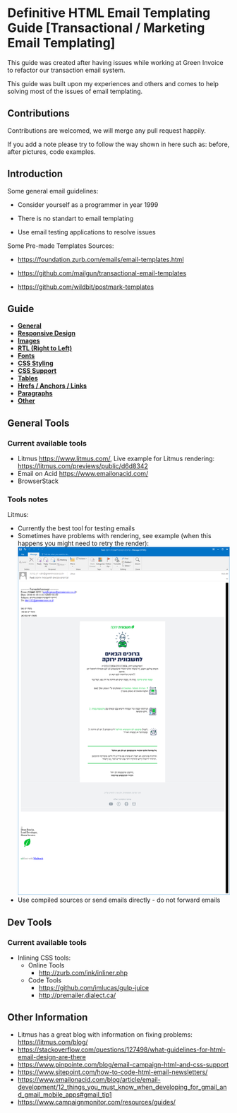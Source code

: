 # Definitive HTML Email Templating Guide [Transactional / Marketing Email Templating]

This guide was created after having issues while working at Green Invoice to refactor our transaction email system.

This guide was built upon my experiences and others and comes to help solving most of the issues of email templating.

## Contributions
Contributions are welcomed, we will merge any pull request happily.

If you add a note please try to follow the way shown in here such as: before, after pictures, code examples.

## Introduction
Some general email guidelines:

- Consider yourself as a programmer in year 1999

- There is no standart to email templating

- Use email testing applications to resolve issues


Some Pre-made Templates Sources:

- https://foundation.zurb.com/emails/email-templates.html

- https://github.com/mailgun/transactional-email-templates

- https://github.com/wildbit/postmark-templates


## Guide

- **[General](docs/guide/general.md)**
- **[Responsive Design](docs/guide/responsive-design.md)**
- **[Images](docs/guide/images.md)**
- **[RTL (Right to Left)](docs/guide/rtl.md)**
- **[Fonts](docs/guide/fonts.md)**
- **[CSS Styling](docs/guide/css-styling.md)**
- **[CSS Support](docs/guide/css-support.md)**
- **[Tables](docs/guide/tables.md)**
- **[Hrefs / Anchors / Links](docs/guide/anchors.md)**
- **[Paragraphs](docs/guide/paragraphs.md)**
- **[Other](docs/guide/other.md)**

## General Tools
### Current available tools
- Litmus <https://www.litmus.com/>, Live example for Litmus rendering: <https://litmus.com/previews/public/d6d8342>
- Email on Acid <https://www.emailonacid.com/>
- BrowserStack

### Tools notes
Litmus:
- Currently the best tool for testing emails
- Sometimes have problems with rendering, see example (when this happens you might need to retry the render):
![Image](https://github.com/dinbrca/email-templating-guide/raw/master/ol2016-vertical-allowed-1366%20(2).png)
- Use compiled sources or send emails directly - do not forward emails


## Dev Tools
### Current available tools
- Inlining CSS tools:
    - Online Tools
         - http://zurb.com/ink/inliner.php
    - Code Tools
         - https://github.com/imlucas/gulp-juice
         - http://premailer.dialect.ca/

## Other Information
- Litmus has a great blog with information on fixing problems: https://litmus.com/blog/
- https://stackoverflow.com/questions/127498/what-guidelines-for-html-email-design-are-there
- https://www.pinpointe.com/blog/email-campaign-html-and-css-support
- https://www.sitepoint.com/how-to-code-html-email-newsletters/
- https://www.emailonacid.com/blog/article/email-development/12_things_you_must_know_when_developing_for_gmail_and_gmail_mobile_apps#gmail_tip1
- https://www.campaignmonitor.com/resources/guides/
